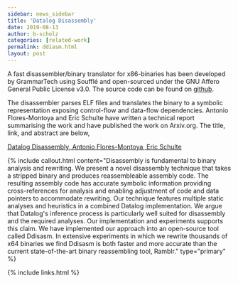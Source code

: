 ```yaml
---
sidebar: news_sidebar
title: 'Datalog Disassembly'
date: 2019-08-13
author: b-scholz
categories: [related-work]
permalink: ddiasm.html
layout: post
---
```


A fast disassembler/binary translator for x86-binaries has
been developed by GrammarTech using Soufflé and open-sourced under the 
GNU Affero General Public License v3.0.
The source code can be found on [github](https://github.com/GrammaTech/ddisasm).

The disassembler parses ELF files and translates the binary 
to a symbolic representation exposing control-flow and data-flow dependencies. 
Antonio Flores-Montoya and Eric Schulte have written a technical 
report summarising the work and have published the work on 
Arxiv.org. The title, link, and abstract are below,

[Datalog Disassembly, Antonio Flores-Montoya, Eric Schulte](https://arxiv.org/abs/1906.03969)

{% include callout.html content="Disassembly is fundamental to binary analysis and rewriting. We present a novel disassembly technique that takes a
stripped binary and produces reassembleable assembly code. The resulting assembly code has accurate symbolic information
providing cross-references for analysis and enabling adjustment of code and data pointers to accommodate rewriting. Our
technique features multiple static analyses and heuristics in a combined Datalog implementation. We argue that Datalog's
inference process is particularly well suited for disassembly and the required analyses. Our implementation and
experiments supports this claim. We have implemented our approach into an open-source tool called Ddisasm. In extensive
experiments in which we rewrite thousands of x64 binaries we find Ddisasm is both faster and more accurate than the
current state-of-the-art binary reassembling tool, Ramblr."  type="primary" %} 

{% include links.html %}
